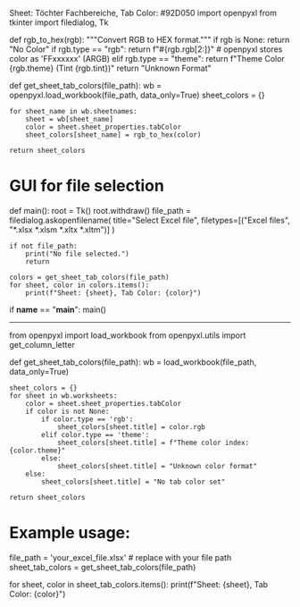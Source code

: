 Sheet: Töchter Fachbereiche, Tab Color: #92D050
import openpyxl
from tkinter import filedialog, Tk

def rgb_to_hex(rgb):
    """Convert RGB to HEX format."""
    if rgb is None:
        return "No Color"
    if rgb.type == "rgb":
        return f"#{rgb.rgb[2:]}"  # openpyxl stores color as 'FFxxxxxx' (ARGB)
    elif rgb.type == "theme":
        return f"Theme Color {rgb.theme} (Tint {rgb.tint})"
    return "Unknown Format"

def get_sheet_tab_colors(file_path):
    wb = openpyxl.load_workbook(file_path, data_only=True)
    sheet_colors = {}

    for sheet_name in wb.sheetnames:
        sheet = wb[sheet_name]
        color = sheet.sheet_properties.tabColor
        sheet_colors[sheet_name] = rgb_to_hex(color)

    return sheet_colors

# GUI for file selection
def main():
    root = Tk()
    root.withdraw()
    file_path = filedialog.askopenfilename(
        title="Select Excel file",
        filetypes=[("Excel files", "*.xlsx *.xlsm *.xltx *.xltm")]
    )
    
    if not file_path:
        print("No file selected.")
        return

    colors = get_sheet_tab_colors(file_path)
    for sheet, color in colors.items():
        print(f"Sheet: {sheet}, Tab Color: {color}")

if __name__ == "__main__":
    main()

-------------------------------------------------------------------------------------------------------------------------------------------------------

from openpyxl import load_workbook
from openpyxl.utils import get_column_letter

def get_sheet_tab_colors(file_path):
    wb = load_workbook(file_path, data_only=True)

    sheet_colors = {}
    for sheet in wb.worksheets:
        color = sheet.sheet_properties.tabColor
        if color is not None:
            if color.type == 'rgb':
                sheet_colors[sheet.title] = color.rgb
            elif color.type == 'theme':
                sheet_colors[sheet.title] = f"Theme color index: {color.theme}"
            else:
                sheet_colors[sheet.title] = "Unknown color format"
        else:
            sheet_colors[sheet.title] = "No tab color set"

    return sheet_colors

# Example usage:
file_path = 'your_excel_file.xlsx'  # replace with your file path
sheet_tab_colors = get_sheet_tab_colors(file_path)

for sheet, color in sheet_tab_colors.items():
    print(f"Sheet: {sheet}, Tab Color: {color}")

